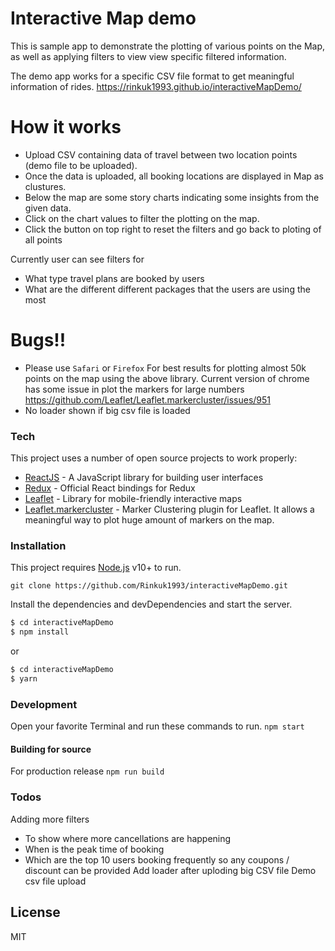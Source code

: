 # Interactive Map demo
This is sample app to demonstrate the plotting of various points on the Map, as well as applying filters to view view specific filtered information.

The demo app works for a specific CSV file format to get meaningful information of rides.
https://rinkuk1993.github.io/interactiveMapDemo/

# How it works
  - Upload CSV containing data of travel between two location points (demo file to be uploaded).
  - Once the data is uploaded, all booking locations are displayed in Map as clustures.
  - Below the map are some story charts indicating some insights from the given data.
  - Click on the chart values to filter the plotting on the map.
  - Click the button on top right to reset the filters and go back to ploting of all points

Currently user can see filters for
  - What type travel plans are booked by users
  - What are the different different packages that the users are using the most

# Bugs!!
  - Please use `Safari` or `Firefox` For best results for plotting almost 50k points on the map using the above library. Current version of chrome has some issue in plot the markers for large numbers https://github.com/Leaflet/Leaflet.markercluster/issues/951
  - No loader shown if big csv file is loaded


### Tech
This project uses a number of open source projects to work properly:

* [ReactJS](https://reactjs.org) - A JavaScript library for building user interfaces
* [Redux](https://react-redux.js.org/) - Official React bindings for Redux
* [Leaflet](https://leafletjs.com/) - Library for mobile-friendly interactive maps
* [Leaflet.markercluster](https://github.com/Leaflet/Leaflet.markercluster) - Marker Clustering plugin for Leaflet. It allows a meaningful way to plot huge amount of markers on the map.

### Installation

This project requires [Node.js](https://nodejs.org/) v10+ to run.
```
git clone https://github.com/Rinkuk1993/interactiveMapDemo.git
```
Install the dependencies and devDependencies and start the server.
```sh
$ cd interactiveMapDemo
$ npm install
```
or 
```sh
$ cd interactiveMapDemo
$ yarn
```

### Development
Open your favorite Terminal and run these commands to run.
```npm start```

#### Building for source
For production release
``` npm run build ```


### Todos

Adding more filters
 - To show where more cancellations are happening
 - When is the peak time of booking
 - Which are the top 10 users booking frequently so any coupons / discount can be provided
Add loader after uploding big CSV file
Demo csv file upload

License
----

MIT
